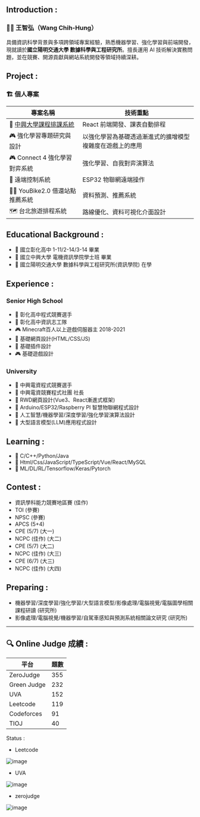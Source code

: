## Introduction :
### 👨‍💻 王智弘（Wang Chih-Hung）

具備資訊科學背景與多項跨領域專案經驗，熟悉機器學習、強化學習與前端開發，現就讀於**國立陽明交通大學 數據科學與工程研究所**。擅長運用 AI 技術解決實務問題，並在競賽、開源貢獻與網站系統開發等領域持續深耕。

## Project :

### 🏗️ 個人專案

| 專案名稱                                            | 技術重點                            |
| ----------------------------------------------- | ------------------------------- |
| 🔗 [中興大學課程排課系統](https://nchuclass.axisflow.biz) | React 前端開發、課表自動排程               |
| 🎮 強化學習專題研究與設計                                  | 以強化學習為基礎透過漸進式的擴增模型複雜度在遊戲上的應用 |
| 🎮 Connect 4 強化學習對弈系統                           | 強化學習、自我對弈演算法                    |
| 📡 遠端控制系統                                       | ESP32 物聯網遠端操作                   |
| 🚴‍♂️ YouBike2.0 借還站點推薦系統                       | 資料預測、推薦系統                       |
| 🗺️ 台北旅遊排程系統                                    | 路線優化、資料可視化介面設計                  |


## Educational Background :                                                      
- 🥇 國立彰化高中 1-11/2-14/3-14 畢業                                               
- 🥇 國立中興大學 電機資訊學院學士班 畢業
- 🥇 國立陽明交通大學 數據科學與工程研究所(資訊學院) 在學

## Experience :

### Senior High School
- 🥉 彰化高中程式競賽選手
- 🥇 彰化高中資訊志工隊
- 🎮 Minecraft百人以上遊戲伺服器主 2018-2021
- 📄 基礎網頁設計(HTML/CSS/JS)
- 💼 基礎插件設計
- 🎮 基礎遊戲設計

  
### University
- 🥉 中興電資程式競賽選手
- 🥇 中興電資競賽程式社團 社長
- 📄 RWD網頁設計(Vue3、React漸進式框架)
- 💼 Arduino/ESP32/Raspberry PI 智慧物聯網程式設計
- 💼 人工智慧/機器學習/深度學習/強化學習演算法設計
- 💼 大型語言模型(LLM)應用程式設計


## Learning : 
- 🌱 C/C++/Python/Java
- 🌱 Html/Css/JavaScript/TypeScript/Vue/React/MySQL
- 🌱 ML/DL/RL/Tensorflow/Keras/Pytorch



## Contest :
- 資訊學科能力競賽地區賽 (佳作)
- TOI  (參賽)
- NPSC (參賽)
- APCS (5+4) 
- CPE  (5/7)  (大一)
- NCPC (佳作) (大二)
- CPE  (5/7)  (大二)
- NCPC (佳作) (大三)
- CPE  (6/7)  (大三)
- NCPC (佳作) (大四)
  
## Preparing :
- 機器學習/深度學習/強化學習/大型語言模型/影像處理/電腦視覺/電腦圖學相關課程研讀 (研究所)
- 影像處理/電腦視覺/機器學習/自駕車感知與預測系統相關論文研究 (研究所)
  
---

## 🔍 Online Judge 成績 :

| 平台          | 題數  |
| ----------- | --- |
| ZeroJudge   | 355 |
| Green Judge | 232 |
| UVA         | 152 |
| Leetcode    | 119 |
| Codeforces  | 91  |
| TIOJ        | 40  |

Status :
- Leetcode

![image](https://github.com/user-attachments/assets/9f76cf93-3d50-4862-a48a-1f63e9469889)

- UVA

![image](https://user-images.githubusercontent.com/59413200/184604286-b5d386a7-4980-4065-8a5a-e5d6ca8956b9.png)

- zerojudge

![image](https://user-images.githubusercontent.com/59413200/184604656-e0c1ae4b-47eb-4329-969c-7bc74a7e7467.png)


